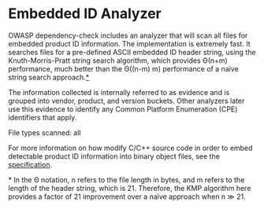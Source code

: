 Embedded ID Analyzer
====================

OWASP dependency-check includes an analyzer that will scan all files for
embedded product ID information. The implementation is extremely fast. It
searches files for a pre-defined ASCII embedded ID header string, using the
Knuth-Morris-Pratt string search algorithm, which provides
Θ(n+m) performance, much better than the Θ((n-m) m) performance of a naïve
string search approach.<a href="#time">*</a>

The information collected is internally referred to as evidence and is grouped
into vendor, product, and version buckets. Other analyzers later use this
evidence to identify any Common Platform Enumeration (CPE) identifiers that
apply.

File types scanned: all

For more information on how modify C/C++ source code in order to embed 
detectable product ID information into binary object files, see the
[specification](./embedded-id-spec.html).

<a id="time">*</a> In the Θ notation, n refers to the file length in bytes,
and m refers to the length of the header string, which is 21. Therefore, the
KMP algorithm here provides a factor of 21 improvement over a naïve approach
when n ≫ 21.